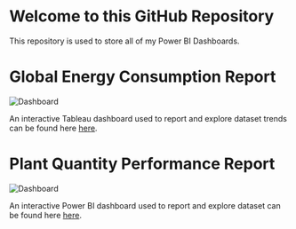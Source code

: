 # Welcome to this GitHub Repository
This repository is used to store all of my Power BI Dashboards.

# Global Energy Consumption Report 

![Dashboard](https://github.com/HL02/PowerBI_Dashboard_HL2304/blob/main/images/Global%20Energy%20Consumption.jpg)

An interactive Tableau dashboard used to report and explore dataset trends can be found here [here](https://github.com/HL02/PowerBI_Dashboard_HL2304/blob/main/dashboard_files/Global%20Energy%20Consumption.pbix).



# Plant Quantity Performance Report 

![Dashboard](https://github.com/HL02/PowerBI_Dashboard_HL2304/blob/main/images/Performance%20Report.jpg)

An interactive Power BI dashboard used to report and explore dataset can be found here [here](https://github.com/HL02/PowerBI_Dashboard_HL2304/blob/main/dashboard_files/Performance%20Report.pbix).
